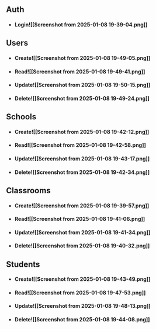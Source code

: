 ## Auth
- #### Login![[Screenshot from 2025-01-08 19-39-04.png]]
## Users
- #### Create![[Screenshot from 2025-01-08 19-49-05.png]]
- #### Read![[Screenshot from 2025-01-08 19-49-41.png]]
- #### Update![[Screenshot from 2025-01-08 19-50-15.png]]
- #### Delete![[Screenshot from 2025-01-08 19-49-24.png]]
## Schools
- #### Create![[Screenshot from 2025-01-08 19-42-12.png]]
- #### Read![[Screenshot from 2025-01-08 19-42-58.png]]
- #### Update![[Screenshot from 2025-01-08 19-43-17.png]]
- #### Delete![[Screenshot from 2025-01-08 19-42-34.png]]
## Classrooms
- #### Create![[Screenshot from 2025-01-08 19-39-57.png]]
- #### Read![[Screenshot from 2025-01-08 19-41-06.png]]
- #### Update![[Screenshot from 2025-01-08 19-41-34.png]]
- #### Delete![[Screenshot from 2025-01-08 19-40-32.png]]
## Students
- #### Create![[Screenshot from 2025-01-08 19-43-49.png]]
- #### Read![[Screenshot from 2025-01-08 19-47-53.png]]
- #### Update![[Screenshot from 2025-01-08 19-48-13.png]]
- #### Delete![[Screenshot from 2025-01-08 19-44-08.png]]